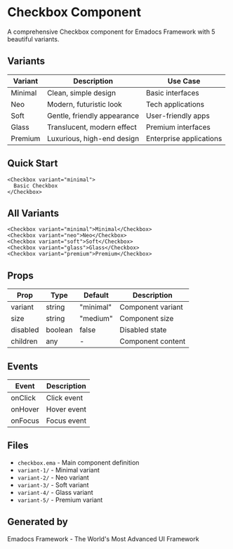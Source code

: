 # Checkbox Component

A comprehensive Checkbox component for Emadocs Framework with 5 beautiful variants.

## Variants

| Variant | Description | Use Case |
|---------|-------------|----------|
| Minimal | Clean, simple design | Basic interfaces |
| Neo | Modern, futuristic look | Tech applications |
| Soft | Gentle, friendly appearance | User-friendly apps |
| Glass | Translucent, modern effect | Premium interfaces |
| Premium | Luxurious, high-end design | Enterprise applications |

## Quick Start

```ema
<Checkbox variant="minimal">
  Basic Checkbox
</Checkbox>
```

## All Variants

```ema
<Checkbox variant="minimal">Minimal</Checkbox>
<Checkbox variant="neo">Neo</Checkbox>
<Checkbox variant="soft">Soft</Checkbox>
<Checkbox variant="glass">Glass</Checkbox>
<Checkbox variant="premium">Premium</Checkbox>
```

## Props

| Prop | Type | Default | Description |
|------|------|---------|-------------|
| variant | string | "minimal" | Component variant |
| size | string | "medium" | Component size |
| disabled | boolean | false | Disabled state |
| children | any | - | Component content |

## Events

| Event | Description |
|-------|-------------|
| onClick | Click event |
| onHover | Hover event |
| onFocus | Focus event |

## Files

- `checkbox.ema` - Main component definition
- `variant-1/` - Minimal variant
- `variant-2/` - Neo variant
- `variant-3/` - Soft variant
- `variant-4/` - Glass variant
- `variant-5/` - Premium variant

## Generated by
Emadocs Framework - The World's Most Advanced UI Framework
